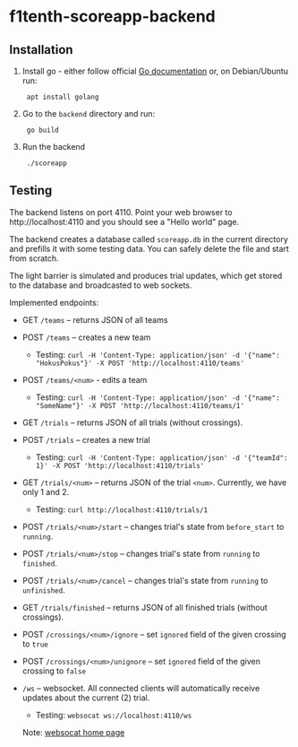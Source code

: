 # f1tenth-scoreapp-backend

## Installation

1. Install go - either follow official [Go
   documentation](https://golang.org/doc/install) or, on Debian/Ubuntu
   run:

        apt install golang

2. Go to the `backend` directory and run:

        go build

3. Run the backend

        ./scoreapp

## Testing

The backend listens on port 4110. Point your web browser to
http://localhost:4110 and you should see a "Hello world" page.

The backend creates a database called `scoreapp.db` in the current
directory and prefills it with some testing data. You can safely
delete the file and start from scratch.

The light barrier is simulated and produces trial updates, which get
stored to the database and broadcasted to web sockets.

Implemented endpoints:

- GET `/teams` – returns JSON of all teams
- POST `/teams` – creates a new team
  - Testing: `curl -H 'Content-Type: application/json' -d '{"name": "HokusPokus"}' -X POST 'http://localhost:4110/teams'`
- POST `/teams/<num>` - edits a team
  - Testing: `curl -H 'Content-Type: application/json' -d '{"name": "SomeName"}' -X POST 'http://localhost:4110/teams/1'`
- GET `/trials` – returns JSON of all trials (without crossings).
- POST `/trials` – creates a new trial
  - Testing: `curl -H 'Content-Type: application/json' -d '{"teamId": 1}' -X POST 'http://localhost:4110/trials'`
- GET `/trials/<num>` – returns JSON of the trial `<num>`. Currently,
  we have only 1 and 2.
  - Testing: `curl http://localhost:4110/trials/1`
- POST `/trials/<num>/start` – changes trial's state from
  `before_start` to `running`.
- POST `/trials/<num>/stop` – changes trial's state from
  `running` to `finished`.
- POST `/trials/<num>/cancel` – changes trial's state from
  `running` to `unfinished`.
- GET `/trials/finished` – returns JSON of all finished trials (without crossings).
- POST `/crossings/<num>/ignore` – set `ignored` field of the given
  crossing to `true`
- POST `/crossings/<num>/unignore` – set `ignored` field of the given
  crossing to `false`
- `/ws` – websocket. All connected clients will automatically receive
  updates about the current (2) trial.
  - Testing: `websocat ws://localhost:4110/ws`

  Note: [websocat home page][websocat]

[websocat]: https://github.com/vi/websocat
